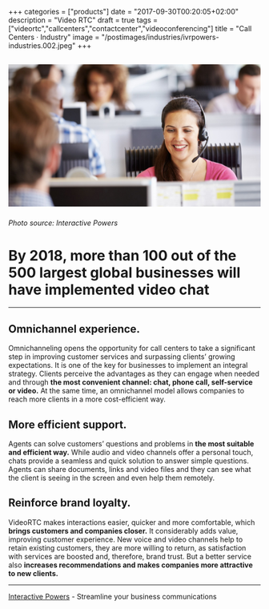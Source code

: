 +++
categories = ["products"]
date = "2017-09-30T00:20:05+02:00"
description = "Video RTC"
draft = true
tags = ["videortc","callcenters","contactcenter","videoconferencing"]
title = "Call Centers · Industry"
image = "/postimages/industries/ivrpowers-industries.002.jpeg"
+++

![girl in a call center](/postimages/industries/ivrpowers-industries.002.jpeg)
-----------
###### Photo source: Interactive Powers


#	By 2018, more than 100 out of the 500 largest global businesses will have implemented video chat

---

##	Omnichannel experience.

Omnichanneling opens the opportunity for call centers to take a significant step in improving customer services and surpassing clients’ growing expectations. It is one of the key for businesses to implement an integral strategy. Clients perceive the advantages as they can engage when needed and through **the most convenient channel: chat, phone call, self-service or video.** At the same time, an omnichannel model allows companies to reach more clients in a more cost-efficient way.


##	More efficient support.

Agents can solve customers’ questions and problems in **the most suitable and efficient way.** While audio and video channels offer a personal touch, chats provide a seamless and quick solution to answer simple questions. Agents can share documents, links and video files and they can see what the client is seeing in the screen and even help them remotely.

 
##	Reinforce brand loyalty.

VideoRTC makes interactions easier, quicker and more comfortable, which **brings customers and companies closer.** It considerably adds value, improving customer experience. New voice and video channels help to retain existing customers, they are more willing to return, as satisfaction with services are boosted and, therefore, brand trust. But a better service also **increases recommendations and makes companies more attractive to new clients.**


---
[Interactive Powers](http://www.ivrpowers.com/) - Streamline your business communications


